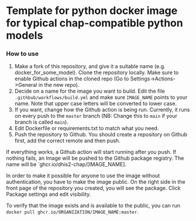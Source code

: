 

# Template for python docker image for typical chap-compatible python models


### How to use

1. Make a fork of this repository, and give it a suitable name (e.g. docker_for_some_model). Clone the repository locally. Make sure to enable Github actions in the cloned repo (Go to Settings->Actions->General in the new repo).
2. Decide on a name for the image you want to build. Edit the file `.githbub/workflows/build.yml` and make sure `IMAGE_NAME` points to your name. Note that upper case letters will be converted to lower case.
3. If you want, change how the Github action is being run. Currently, it runs on every push to the `master` branch (NB: Change this to `main` if your branch is called `main`).
3. Edit Dockerfile or requirements.txt to match what you need.
4. Push the repository to Github. You should create a repository on Github first, add the correct remote and then push.

If everything works, a Github action will start running after you push. If nothing fails, an Image will be pushed to the Github package registry. The name will be  `ghcr.io/dhis2-chap/[IMAGE_NAME]. 

In order to make it possible for anyone to use the image without authentication, you have to make the image public. On the right side in the front page of the repository you created, you will see the package. Click Package settings and edit visibility. 

To verify that the image exists and is available to the public, you can run `docker pull ghcr.io/ORGANIZATION/IMAGE_NAME:master`.
